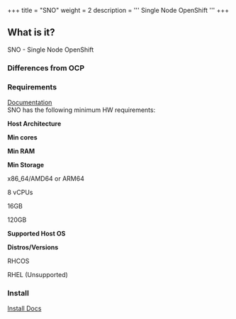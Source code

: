 +++
title = "SNO"
weight = 2
description = '''
Single Node OpenShift
'''
+++

What is it?
-----------

SNO - Single Node OpenShift

### Differences from OCP

### Requirements

[Documentation](https://docs.openshift.com/container-platform/4.10/installing/installing_sno/install-sno-preparing-to-install-sno.html#install-sno-about-installing-on-a-single-node_install-sno-preparing)  
SNO has the following minimum HW requirements:

**Host Architecture**

**Min cores**

**Min RAM**

**Min Storage**

x86\_64/AMD64 or ARM64

8 vCPUs

16GB

120GB

**Supported Host OS**

**Distros/Versions**

RHCOS

RHEL (Unsupported)

### Install

[Install Docs](https://docs.openshift.com/container-platform/4.10/installing/installing_sno/install-sno-preparing-to-install-sno.html)